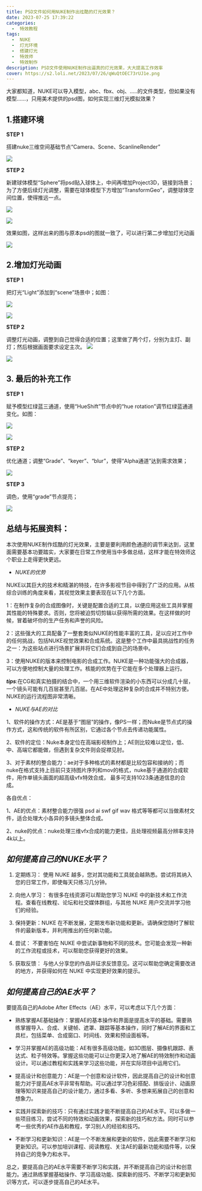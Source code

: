 ```yaml
---
title: PSD文件如何用NUKE制作出炫酷的灯光效果？
date: 2023-07-25 17:39:22
categories:
  -  特效教程
tags:
  -  NUKE
  -  灯光环境
  -  搭建灯光
  -  特效师
  -  特效制作
description: PSD文件使用NUKE制作出逼真的灯光效果，大大提高工作效率
cover: https://s2.loli.net/2023/07/26/qWuQtOEC73rUJ1e.png
---
```


大家都知道，NUKE可以导入模型，abc、fbx、obj、.....的文件类型，但如果没有模型……，只用美术提供的psd图，如何实现三维灯光模拟效果？

## 1.搭建环境

**STEP 1**

搭建nuke三维空间基础节点“Camera、Scene、ScanlineRender”

![](https://s2.loli.net/2023/07/26/qWuQtOEC73rUJ1e.png)

**STEP 2**

新建球体模型“Sphere”将psd贴入球体上，中间再增加Project3D，链接到场景；为了方便后续灯光调整，需要在球体模型下方增加“TransformGeo”，调整球体空间位置，使得推远一点。

![](https://s2.loli.net/2023/07/26/duoOfXEqlW6iTDL.png)

![](https://s2.loli.net/2023/07/26/buMDwp6jXZ73YSO.png)

效果如图，这样出来的图与原本psd的图就一致了，可以进行第二步增加灯光动画

![](https://s2.loli.net/2023/07/26/ZVYo1aUABc2OMTq.png)

## 2.增加灯光动画

**STEP 1**

把灯光“Light”添加到“scene”场景中；如图：

![](https://s2.loli.net/2023/07/26/CTHVB4gDRU1EiLc.png)

![](https://s2.loli.net/2023/07/26/p1Gn89UtmqLOV6u.png)

**STEP 2**

调整灯光动画，调整到自己觉得合适的位置；这里做了两个灯，分别为主灯、副灯；然后根据画面要求设定主次。
![](https://s2.loli.net/2023/07/26/yRSjNmuqrpLEsQB.png)

![](https://s2.loli.net/2023/07/26/bKcreYowjq93OdS.png)


## 3. 最后的补充工作

**STEP 1**

赋予模型红绿蓝三通道，使用“HueShift”节点中的“hue rotation”调节红绿蓝通道变化。如图：

![](https://s2.loli.net/2023/07/26/fRlNoQbuE268qZO.png)

![](https://s2.loli.net/2023/07/26/w8p3LuFGYTbzgtX.png)

**STEP 2**

优化通道；调整“Grade”、“keyer”、“blur”，使得“Alpha通道”达到需求效果；

![](https://s2.loli.net/2023/07/26/Po3CEKNUJXxg7yq.png)

**STEP 3**

调色，使用“grade”节点提亮；

![](https://s2.loli.net/2023/07/26/5ZDjO7cWbFuQ2n3.png)

## **总结与拓展资料**：

本次使用NUKE制作炫酷的灯光效果，主要是要利用颜色通道的调节来达到，这里面需要基本功要踏实，大家要在日常工作使用当中多做总结，这样才能在特效师这个职业上走得更快更远。

- *NUKE的优势*

NUKE以其巨大的技术和精湛的特技，在许多影视节目中得到了广泛的应用。从核综合训练的角度来看，其视觉效果主要表现在以下几个方面。

1：在制作复杂的合成图像时，关键是配置合适的工具，以便应用这些工具并掌握其性能的特殊要求。否则，您将被迫剪切剪辑以获得所需的效果。在这样做的时候，冒着破坏你的生产任务和声誉的风险。

2：这些强大的工具配备了一整套类似NUKE的性能丰富的工具，足以应对工作中的任何挑战，包括NUKE视觉效果和合成系统。这是整个工作中最具挑战性的任务之一：为这些站点进行场景扩展并将它们合成到自己的场景中。

3：使用NUKE的版本来控制电影的合成工作。NUKE是一种功能强大的合成器，可以方便地控制大量的处理工作。核能的优势在于它能在多个处理器上运行。

***tips***:在CG和真实拍摄的结合中，一个用三维软件渲染的小东西可以分成几十层，一个镜头可能有几百层甚至几百层。在AE中处理这种复杂的合成并不特别方便。NUKE的运行流程图非常清晰。

- *NUKE与AE的对比*

1、软件的操作方式：AE是基于“图层”的操作，像PS一样；而Nuke是节点式的操作方式，这和传统的软件有所区别，它通过各个节点去传递功能属性。

2、软件的定位：Nuke本身定位在高端影视制作上；AE则比较难以定位，低、中、高端它都能做，但遇到复杂文件则会捉襟见肘。

3、对于素材的整合能力：ae对于多种格式的素材都是比较包容和接纳的；而nuke在格式支持上目前只支持图片序列和mov的格式，nuke基于通道的合成软件，用作单镜头画面的超高级vfx特效合成， 最多可支持1023条通道信息的合成。

各自优点：

1、AE的优点：素材整合能力很强 psd ai swf gif wav 格式等等都可以当做素材文件，适合处理大小各异的多镜头整体合成。

2、nuke的优点：nuke处理三维vfx合成的能力更佳，且处理视频最高分辨率支持4k以上。

## *如何提高自己的NUKE水平？*

1. 定期练习： 使用 NUKE 越多，您对其功能和工具就会越熟悉。尝试将其纳入您的日常工作，即使每天只练习几分钟。

2. 向他人学习： 有很多在线资源可以帮助您学习 NUKE 中的新技术和工作流程。查看在线教程、论坛和社交媒体群组，与其他 NUKE 用户交流并学习他们的经验。

3. 保持更新：NUKE 在不断发展，定期发布新功能和更新。请确保您随时了解软件的最新版本，并利用推出的任何新功能。

4. 尝试： 不要害怕在 NUKE 中尝试新事物和不同的技术。您可能会发现一种新的工作流程或技术，可以帮助您获得更好的效果。

5. 获取反馈： 与他人分享您的作品并征求反馈意见。这可以帮助您确定需要改进的地方，并获得如何在 NUKE 中实现更好效果的提示。

## *如何提高自己的AE水平？*

要提高自己的Adobe After Effects（AE）水平，可以考虑以下几个方面：

- 熟练掌握AE基础操作：掌握AE的基本操作和界面是提高水平的基础。需要熟练掌握导入、合成、关键帧、遮罩、跟踪等基本操作，同时了解AE的界面和工具栏，包括菜单、合成窗口、时间线、效果和预设面板等。

- 学习并掌握AE的高级功能：AE有很多高级功能，如3D图层、摄像机跟踪、表达式、粒子特效等。掌握这些功能可以让你更深入地了解AE的特效制作和动画设计。可以通过教程和实践来学习这些功能，并在实际项目中运用它们。

- 提高设计和创意能力：AE是一个创意和设计软件，因此提高自己的设计和创意能力对于提高AE水平非常有帮助。可以通过学习色彩搭配、排版设计、动画原理等知识来提高自己的设计能力，通过多看、多听、多想来拓展自己的创意和想象力。

- 实践并探索新的技巧：只有通过实践才能不断提高自己的AE水平。可以多做一些项目练习，尝试不同的特效和动画效果，探索新的技巧和方法。同时可以参考一些优秀的AE作品和教程，学习别人的经验和技巧。

- 不断学习和更新知识：AE是一个不断发展和更新的软件，因此需要不断学习和更新知识。可以参加培训课程、阅读教程、关注AE的最新功能和插件等，以保持自己的竞争力和水平。

总之，要提高自己的AE水平需要不断学习和实践，并不断提高自己的设计和创意能力。通过熟练掌握基础操作、学习高级功能、探索新的技巧、不断学习和更新知识等方式，可以逐步提高自己的AE水平。














